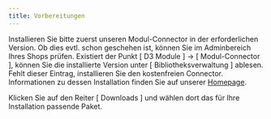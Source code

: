 ```yaml
---
title: Vorbereitungen
---
```


Installieren Sie bitte zuerst unseren Modul-Connector in der erforderlichen Version.
Ob dies evtl. schon geschehen ist, können Sie im Adminbereich Ihres Shops prüfen. Existiert der Punkt [ D3 Module ] -> [ Modul-Connector ], können Sie die installierte Version unter [ Bibliotheksverwaltung ] ablesen. Fehlt dieser Eintrag, installieren Sie den kostenfreien Connector. 
Informationen zu dessen Installation finden Sie auf unserer [Homepage](https://www.oxidmodule.com/Connector/).

Klicken Sie auf den Reiter [ Downloads ] und wählen dort das für Ihre Installation passende Paket.